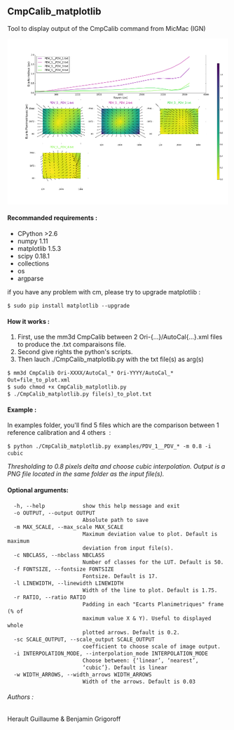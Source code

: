 ## CmpCalib_matplotlib

Tool to display output of the CmpCalib command from MicMac (IGN)

![Alt tag](/CmpCalib_plot_example.png)

#### Recommanded requirements :

- CPython  >2.6 	
- numpy 1.11 	
- matplotlib 1.5.3	
- scipy 0.18.1	
- collections 
- os 
- argparse

if you have any problem with cm, please try to upgrade matplotlib :
```
$ sudo pip install matplotlib --upgrade 
```	

#### How it works :

1. First, use the mm3d CmpCalib between 2 Ori-{...}/AutoCal{...}.xml files to produce the .txt comparaisons file. 
2. Second give rights the python's scripts. 
3. Then lauch ./CmpCalib_matplotlib.py with the txt file(s) as arg(s) 
```
$ mm3d CmpCalib Ori-XXXX/AutoCal_* Ori-YYYY/AutoCal_* Out=file_to_plot.xml
$ sudo chmod +x CmpCalib_matplotlib.py
$ ./CmpCalib_matplotlib.py file(s)_to_plot.txt 
```


#### Example :

In examples folder, you'll find 5 files which are the comparison between 1 reference calibration and 4 others  : 
```
$ python ./CmpCalib_matplotlib.py examples/PDV_1__PDV_* -m 0.8 -i cubic
```
*Thresholding to 0.8 pixels delta and choose cubic interpolation.*
*Output is a PNG file located in the same folder as the input file(s).*

#### Optional arguments:
```
  -h, --help            show this help message and exit
  -o OUTPUT, --output OUTPUT
                        Absolute path to save
  -m MAX_SCALE, --max_scale MAX_SCALE
                        Maximum deviation value to plot. Default is maximum
                        deviation from input file(s).
  -c NBCLASS, --nbclass NBCLASS
                        Number of classes for the LUT. Default is 50.
  -f FONTSIZE, --fontsize FONTSIZE
                        Fontsize. Default is 17.
  -l LINEWIDTH, --linewidth LINEWIDTH
                        Width of the line to plot. Default is 1.75.
  -r RATIO, --ratio RATIO
                        Padding in each "Ecarts Planimetriques" frame (% of
                        maximum value X & Y). Useful to displayed whole
                        plotted arrows. Default is 0.2.
  -sc SCALE_OUTPUT, --scale_output SCALE_OUTPUT
                        coefficient to choose scale of image output.
  -i INTERPOLATION_MODE, --interpolation_mode INTERPOLATION_MODE
                        Choose between: {‘linear’, ‘nearest’,
                        ‘cubic’}. Default is linear
  -w WIDTH_ARROWS, --width_arrows WIDTH_ARROWS
                        Width of the arrows. Default is 0.03

```
###### Authors :

Herault Guillaume & Benjamin Grigoroff

